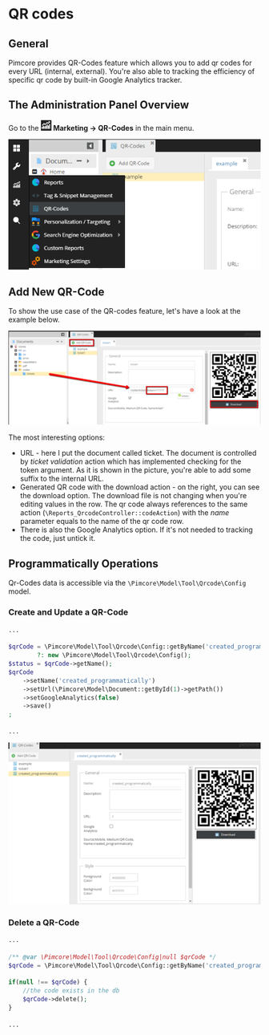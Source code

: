 # QR codes

## General 

Pimcore provides QR-Codes feature which allows you to add qr codes for every URL (internal, external).
You're also able to tracking the efficiency of specific qr code by built-in Google Analytics tracker. 

## The Administration Panel Overview

<div class="inline-imgs">

Go to the ![Marketing](../img/Icon_marketing.png) **Marketing -> QR-Codes** in the main menu.

</div>

![QR Codes administration panel](../img/qr_administration_panel_overview.png)

## Add New QR-Code

To show the use case of the QR-codes feature, let's have a look at the example below.

![Add the new qr code](../img/qr_add_new_qr_code.png)

The most interesting options:

* URL - here I put the document called ticket. The document is controlled by *ticket validation* action which has implemented checking for the token argument. 
As it is shown in the picture, you're able to add some suffix to the internal URL.
* Generated QR code with the download action - on the right, you can see the download option. 
The download file is not changing when you're editing values in the row. The qr code always references to the same action (`\Reports_QrcodeController::codeAction`) 
with the *name* parameter equals to the name of the qr code row. 
* There is also the Google Analytics option. If it's not needed to tracking the code, just untick it.

## Programmatically Operations

Qr-Codes data is accessible via the `\Pimcore\Model\Tool\Qrcode\Config` model. 

### Create and Update a QR-Code

```php
...

$qrCode = \Pimcore\Model\Tool\Qrcode\Config::getByName('created_programmatically') // if the row already exists
        ?: new \Pimcore\Model\Tool\Qrcode\Config();
$status = $qrCode->getName();
$qrCode
    ->setName('created_programmatically')
    ->setUrl(\Pimcore\Model\Document::getById(1)->getPath())
    ->setGoogleAnalytics(false)
    ->save()
;

...
```

![The new code added programmatically](../img/qr_add_new_qr_code_programmatically.png)

### Delete a QR-Code

```php
...

/** @var \Pimcore\Model\Tool\Qrcode\Config|null $qrCode */
$qrCode = \Pimcore\Model\Tool\Qrcode\Config::getByName('created_programmatically');

if(null !== $qrCode) {
    //the code exists in the db
    $qrCode->delete();
}

...
```
